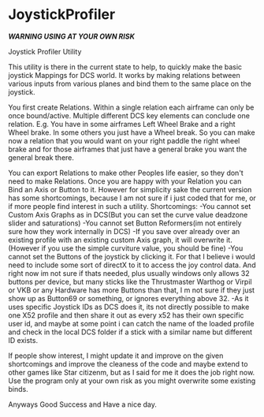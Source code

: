 # JoystickProfiler
***WARNING USING AT YOUR OWN RISK***

Joystick Profiler Utility

This utility is there in the current state to help, to quickly make the basic joystick Mappings for DCS world.
It works by making relations between various inputs from various planes and bind them to the same place on the joystick.

You first create Relations. Within a single relation each airframe can only be once bound/active. Multiple different DCS key elements can conclude one relation. 
E.g. You have in some airframes Left Wheel Brake and a right Wheel brake. In some others you just have a Wheel break. So you can make now a relation that you would want on your
right paddle the right wheel brake and for those airframes that just have a general brake you want the general break there. 

You can export Relations to make other Peoples life easier, so they don't need to make Relations. 
Once you are happy with your Relation you can Bind an Axis or Button to it. 
However for simplicity sake the current version has some shortcomings, because I am not sure if i just coded that for me, or if more people find interest in such a utility.
Shortcomings:
-You cannot set Custom Axis Graphs as in DCS(But you can set the curve value deadzone slider and saturations)
-You cannot set Button Reformers(im not entirely sure how they work internally in DCS)
-If you save over already over an existing profile with an existing custom Axis graph, it will overwrite it. (However if you use the simple curviture value, you should be fine)
-You cannot set the Buttons of the joystick by clicking it. For that I believe i would need to include some sort of directX to it to access the joy control data. And right now im not sure if thats needed, plus usually windows only allows 32 buttons per device, but many sticks like the Thrustmaster Warthog or Virpil or VKB or any Hardware has more Buttons than that, I m not sure if they just show up as Button69 or something, or ignores everything above 32.
-As it uses specific Joystick IDs as DCS does it, its not directly possible to make one X52 profile and then share it out as every x52 has their own specific user id, and maybe at some point i can catch the name of the loaded profile and check in the local DCS folder if a stick with a similar name but different ID exists. 

If people show interest, I might update it and improve on the given shortcomings and improve the cleaness of the code and maybe extend to other games like Star citizenm, but as I said for me it does the job right now. 
Use the program only at your own risk as you might overwrite some existing binds. 

Anyways Good Success and Have a nice day.
